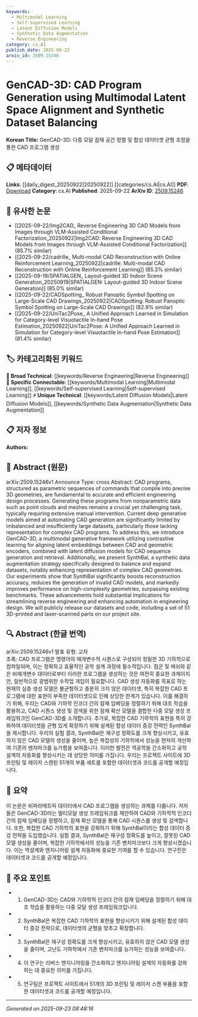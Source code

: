 ```yaml
---
keywords:
  - Multimodal Learning
  - Self-supervised Learning
  - Latent Diffusion Models
  - Synthetic Data Augmentation
  - Reverse Engineering
category: cs.AI
publish_date: 2025-09-22
arxiv_id: 2509.15246
---
```


<!-- KEYWORD_LINKING_METADATA:
{
  "processed_timestamp": "2025-09-23T08:48:16.910915",
  "vocabulary_version": "1.0",
  "selected_keywords": [
    "Multimodal Learning",
    "Self-supervised Learning",
    "Latent Diffusion Models",
    "Synthetic Data Augmentation",
    "Reverse Engineering"
  ],
  "rejected_keywords": [],
  "similarity_scores": {
    "Multimodal Learning": 0.85,
    "Self-supervised Learning": 0.8,
    "Latent Diffusion Models": 0.78,
    "Synthetic Data Augmentation": 0.77,
    "Reverse Engineering": 0.7
  },
  "extraction_method": "AI_prompt_based",
  "budget_applied": true,
  "candidates_json": {
    "candidates": [
      {
        "surface": "Multimodal generative framework",
        "canonical": "Multimodal Learning",
        "aliases": [
          "Multimodal framework"
        ],
        "category": "specific_connectable",
        "rationale": "Links to the trending concept of integrating multiple data types, enhancing connectivity with related multimodal research.",
        "novelty_score": 0.55,
        "connectivity_score": 0.88,
        "specificity_score": 0.7,
        "link_intent_score": 0.85
      },
      {
        "surface": "Contrastive learning",
        "canonical": "Self-supervised Learning",
        "aliases": [
          "Contrastive method"
        ],
        "category": "specific_connectable",
        "rationale": "Aligns with self-supervised learning techniques, facilitating connections with similar approaches in machine learning.",
        "novelty_score": 0.5,
        "connectivity_score": 0.9,
        "specificity_score": 0.75,
        "link_intent_score": 0.8
      },
      {
        "surface": "Latent diffusion models",
        "canonical": "Latent Diffusion Models",
        "aliases": [
          "Diffusion models"
        ],
        "category": "unique_technical",
        "rationale": "Represents a novel approach in generative modeling, providing a unique link to emerging diffusion techniques.",
        "novelty_score": 0.7,
        "connectivity_score": 0.65,
        "specificity_score": 0.8,
        "link_intent_score": 0.78
      },
      {
        "surface": "Synthetic data augmentation",
        "canonical": "Synthetic Data Augmentation",
        "aliases": [
          "Data augmentation"
        ],
        "category": "unique_technical",
        "rationale": "Enhances dataset diversity and size, crucial for improving model training and performance.",
        "novelty_score": 0.68,
        "connectivity_score": 0.75,
        "specificity_score": 0.72,
        "link_intent_score": 0.77
      },
      {
        "surface": "Reverse engineering",
        "canonical": "Reverse Engineering",
        "aliases": [
          "Back-engineering"
        ],
        "category": "broad_technical",
        "rationale": "A fundamental process in engineering design, linking to a wide range of applications and studies.",
        "novelty_score": 0.4,
        "connectivity_score": 0.85,
        "specificity_score": 0.6,
        "link_intent_score": 0.7
      }
    ],
    "ban_list_suggestions": [
      "CAD programs",
      "3D geometries",
      "engineering design"
    ]
  },
  "decisions": [
    {
      "candidate_surface": "Multimodal generative framework",
      "resolved_canonical": "Multimodal Learning",
      "decision": "linked",
      "scores": {
        "novelty": 0.55,
        "connectivity": 0.88,
        "specificity": 0.7,
        "link_intent": 0.85
      }
    },
    {
      "candidate_surface": "Contrastive learning",
      "resolved_canonical": "Self-supervised Learning",
      "decision": "linked",
      "scores": {
        "novelty": 0.5,
        "connectivity": 0.9,
        "specificity": 0.75,
        "link_intent": 0.8
      }
    },
    {
      "candidate_surface": "Latent diffusion models",
      "resolved_canonical": "Latent Diffusion Models",
      "decision": "linked",
      "scores": {
        "novelty": 0.7,
        "connectivity": 0.65,
        "specificity": 0.8,
        "link_intent": 0.78
      }
    },
    {
      "candidate_surface": "Synthetic data augmentation",
      "resolved_canonical": "Synthetic Data Augmentation",
      "decision": "linked",
      "scores": {
        "novelty": 0.68,
        "connectivity": 0.75,
        "specificity": 0.72,
        "link_intent": 0.77
      }
    },
    {
      "candidate_surface": "Reverse engineering",
      "resolved_canonical": "Reverse Engineering",
      "decision": "linked",
      "scores": {
        "novelty": 0.4,
        "connectivity": 0.85,
        "specificity": 0.6,
        "link_intent": 0.7
      }
    }
  ]
}
-->

# GenCAD-3D: CAD Program Generation using Multimodal Latent Space Alignment and Synthetic Dataset Balancing

**Korean Title:** GenCAD-3D: 다중 모달 잠재 공간 정렬 및 합성 데이터셋 균형 조정을 통한 CAD 프로그램 생성

## 📋 메타데이터

**Links**: [[daily_digest_20250922|20250922]] [[categories/cs.AI|cs.AI]]
**PDF**: [Download](https://arxiv.org/pdf/2509.15246.pdf)
**Category**: cs.AI
**Published**: 2025-09-22
**ArXiv ID**: [2509.15246](https://arxiv.org/abs/2509.15246)

## 🔗 유사한 논문
- [[2025-09-22/Img2CAD_ Reverse Engineering 3D CAD Models from Images through VLM-Assisted Conditional Factorization_20250922|Img2CAD: Reverse Engineering 3D CAD Models from Images through VLM-Assisted Conditional Factorization]] (85.7% similar)
- [[2025-09-22/cadrille_ Multi-modal CAD Reconstruction with Online Reinforcement Learning_20250922|cadrille: Multi-modal CAD Reconstruction with Online Reinforcement Learning]] (85.3% similar)
- [[2025-09-19/SPATIALGEN_ Layout-guided 3D Indoor Scene Generation_20250919|SPATIALGEN: Layout-guided 3D Indoor Scene Generation]] (85.0% similar)
- [[2025-09-22/CADSpotting_ Robust Panoptic Symbol Spotting on Large-Scale CAD Drawings_20250922|CADSpotting: Robust Panoptic Symbol Spotting on Large-Scale CAD Drawings]] (82.9% similar)
- [[2025-09-22/UniTac2Pose_ A Unified Approach Learned in Simulation for Category-level Visuotactile In-hand Pose Estimation_20250922|UniTac2Pose: A Unified Approach Learned in Simulation for Category-level Visuotactile In-hand Pose Estimation]] (81.4% similar)

## 🏷️ 카테고리화된 키워드
**🧠 Broad Technical**: [[keywords/Reverse Engineering|Reverse Engineering]]
**🔗 Specific Connectable**: [[keywords/Multimodal Learning|Multimodal Learning]], [[keywords/Self-supervised Learning|Self-supervised Learning]]
**⚡ Unique Technical**: [[keywords/Latent Diffusion Models|Latent Diffusion Models]], [[keywords/Synthetic Data Augmentation|Synthetic Data Augmentation]]

## 📋 저자 정보

**Authors:** 

## 📄 Abstract (원문)

arXiv:2509.15246v1 Announce Type: cross 
Abstract: CAD programs, structured as parametric sequences of commands that compile into precise 3D geometries, are fundamental to accurate and efficient engineering design processes. Generating these programs from nonparametric data such as point clouds and meshes remains a crucial yet challenging task, typically requiring extensive manual intervention. Current deep generative models aimed at automating CAD generation are significantly limited by imbalanced and insufficiently large datasets, particularly those lacking representation for complex CAD programs. To address this, we introduce GenCAD-3D, a multimodal generative framework utilizing contrastive learning for aligning latent embeddings between CAD and geometric encoders, combined with latent diffusion models for CAD sequence generation and retrieval. Additionally, we present SynthBal, a synthetic data augmentation strategy specifically designed to balance and expand datasets, notably enhancing representation of complex CAD geometries. Our experiments show that SynthBal significantly boosts reconstruction accuracy, reduces the generation of invalid CAD models, and markedly improves performance on high-complexity geometries, surpassing existing benchmarks. These advancements hold substantial implications for streamlining reverse engineering and enhancing automation in engineering design. We will publicly release our datasets and code, including a set of 51 3D-printed and laser-scanned parts on our project site.

## 🔍 Abstract (한글 번역)

arXiv:2509.15246v1 발표 유형: 교차  
초록: CAD 프로그램은 명령어의 매개변수적 시퀀스로 구성되어 정밀한 3D 기하학으로 컴파일되며, 이는 정확하고 효율적인 공학 설계 과정에 필수적입니다. 점군 및 메쉬와 같은 비매개변수 데이터로부터 이러한 프로그램을 생성하는 것은 여전히 중요한 과제이지만, 일반적으로 광범위한 수작업 개입이 필요합니다. CAD 생성 자동화를 목표로 하는 현재의 심층 생성 모델은 불균형하고 충분히 크지 않은 데이터셋, 특히 복잡한 CAD 프로그램에 대한 표현이 부족한 데이터셋으로 인해 상당한 한계가 있습니다. 이를 해결하기 위해, 우리는 CAD와 기하학 인코더 간의 잠재 임베딩을 정렬하기 위해 대조 학습을 활용하고, CAD 시퀀스 생성 및 검색을 위한 잠재 확산 모델을 결합한 다중 모달 생성 프레임워크인 GenCAD-3D를 소개합니다. 추가로, 복잡한 CAD 기하학의 표현을 특히 강화하여 데이터셋을 균형 있게 확장하기 위해 설계된 합성 데이터 증강 전략인 SynthBal을 제시합니다. 우리의 실험 결과, SynthBal은 재구성 정확도를 크게 향상시키고, 유효하지 않은 CAD 모델의 생성을 줄이며, 높은 복잡성의 기하학에서 성능을 현저히 개선하여 기존의 벤치마크를 능가함을 보여줍니다. 이러한 발전은 역공학을 간소화하고 공학 설계의 자동화를 향상시키는 데 상당한 의미를 가집니다. 우리는 프로젝트 사이트에 3D 프린팅 및 레이저 스캔된 51개의 부품 세트를 포함한 데이터셋과 코드를 공개할 예정입니다.

## 📝 요약

이 논문은 비파라메트릭 데이터에서 CAD 프로그램을 생성하는 과제를 다룹니다. 저자들은 GenCAD-3D라는 멀티모달 생성 프레임워크를 제안하여 CAD와 기하학적 인코더 간의 잠재 임베딩을 정렬하고, 잠재 확산 모델을 통해 CAD 시퀀스를 생성 및 검색합니다. 또한, 복잡한 CAD 기하학의 표현을 강화하기 위해 SynthBal이라는 합성 데이터 증강 전략을 도입했습니다. 실험 결과, SynthBal은 재구성 정확도를 높이고, 잘못된 CAD 모델 생성을 줄이며, 복잡한 기하학에서의 성능을 기존 벤치마크보다 크게 향상시켰습니다. 이는 역설계와 엔지니어링 설계 자동화에 중요한 기여를 할 수 있습니다. 연구진은 데이터셋과 코드를 공개할 예정입니다.

## 🎯 주요 포인트

- 1. GenCAD-3D는 CAD와 기하학적 인코더 간의 잠재 임베딩을 정렬하기 위해 대조 학습을 활용하는 다중 모달 생성 프레임워크입니다.
- 2. SynthBal은 복잡한 CAD 기하학의 표현을 향상시키기 위해 설계된 합성 데이터 증강 전략으로, 데이터셋의 균형을 맞추고 확장합니다.
- 3. SynthBal은 재구성 정확도를 크게 향상시키고, 유효하지 않은 CAD 모델 생성을 줄이며, 고난도 기하학에서 기존 벤치마크를 능가하는 성능을 보여줍니다.
- 4. 이 연구는 리버스 엔지니어링을 간소화하고 엔지니어링 설계의 자동화를 강화하는 데 중요한 의미를 가집니다.
- 5. 연구팀은 프로젝트 사이트에서 51개의 3D 프린팅 및 레이저 스캔 부품을 포함한 데이터셋과 코드를 공개할 예정입니다.


---

*Generated on 2025-09-23 08:48:16*